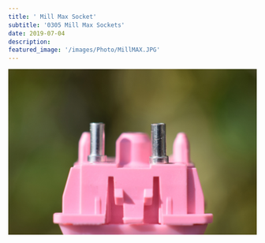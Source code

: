 ```yaml
---
title: ' Mill Max Socket'
subtitle: '0305 Mill Max Sockets'
date: 2019-07-04
description: 
featured_image: '/images/Photo/MillMAX.JPG'
---
```



<div class="gallery" data-columns="1">
    <img src="/images/Photo/MillMax.JPG">
</div>

